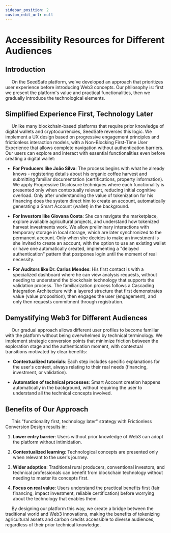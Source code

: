 ```yaml
---
sidebar_position: 2
custom_edit_url: null
---
```


# Accessibility Resources for Different Audiences

## Introduction

&nbsp;&nbsp;&nbsp;&nbsp;&nbsp;On the SeedSafe platform, we've developed an approach that prioritizes user experience before introducing Web3 concepts. Our philosophy is: first we present the platform's value and practical functionalities, then we gradually introduce the technological elements.

## Simplified Experience First, Technology Later

&nbsp;&nbsp;&nbsp;&nbsp;&nbsp;Unlike many blockchain-based platforms that require prior knowledge of digital wallets and cryptocurrencies, SeedSafe reverses this logic. We implement a UX design based on progressive engagement principles and frictionless interaction models, with a Non-Blocking First-Time User Experience that allows complete navigation without authentication barriers. Our users can explore and interact with essential functionalities even before creating a digital wallet:

- **For Producers like João Silva**: The process begins with what he already knows - registering details about his organic coffee harvest and submitting familiar documentation (certifications, property information). We apply Progressive Disclosure techniques where each functionality is presented only when contextually relevant, reducing initial cognitive overload. Only after understanding the value of tokenization for his financing does the system direct him to create an account, automatically generating a Smart Account (wallet) in the background.

- **For Investors like Giovana Costa**: She can navigate the marketplace, explore available agricultural projects, and understand how tokenized harvest investments work. We allow preliminary interactions with temporary storage in local storage, which are later synchronized to the permanent account. Only when she decides to make an investment is she invited to create an account, with the option to use an existing wallet or have one automatically created, implementing a "delayed authentication" pattern that postpones login until the moment of real necessity.

- **For Auditors like Dr. Carlos Mendes**: His first contact is with a specialized dashboard where he can view analysis requests, without needing to understand the blockchain technology that supports the validation process. The familiarization process follows a Cascading Integration Architecture with a layered structure that first demonstrates value (value proposition), then engages the user (engagement), and only then requests commitment through registration.

## Demystifying Web3 for Different Audiences

&nbsp;&nbsp;&nbsp;&nbsp;&nbsp;Our gradual approach allows different user profiles to become familiar with the platform without being overwhelmed by technical terminology. We implement strategic conversion points that minimize friction between the exploration stage and the authentication moment, with contextual transitions motivated by clear benefits:

- **Contextualized tutorials**: Each step includes specific explanations for the user's context, always relating to their real needs (financing, investment, or validation).

- **Automation of technical processes**: Smart Account creation happens automatically in the background, without requiring the user to understand all the technical concepts involved.

## Benefits of Our Approach

&nbsp;&nbsp;&nbsp;&nbsp;&nbsp;This "functionality first, technology later" strategy with Frictionless Conversion Design results in:

1. **Lower entry barrier**: Users without prior knowledge of Web3 can adopt the platform without intimidation.

2. **Contextualized learning**: Technological concepts are presented only when relevant to the user's journey.

3. **Wider adoption**: Traditional rural producers, conventional investors, and technical professionals can benefit from blockchain technology without needing to master its concepts first.

4. **Focus on real value**: Users understand the practical benefits first (fair financing, impact investment, reliable certification) before worrying about the technology that enables them.

&nbsp;&nbsp;&nbsp;&nbsp;&nbsp;By designing our platform this way, we create a bridge between the traditional world and Web3 innovations, making the benefits of tokenizing agricultural assets and carbon credits accessible to diverse audiences, regardless of their prior technical knowledge.